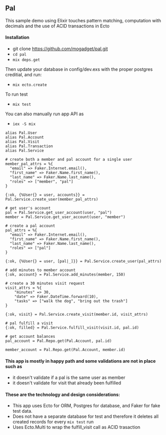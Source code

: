 ## Pal

This sample demo using Elixir touches pattern matching, computation with decimals and the use of ACID transactions in Ecto

#### Installation

- git clone https://github.com/mogadget/pal.git
- `cd pal`
- `mix deps.get`

Then update your database in config/dev.exs with the proper postgres creditial, and run:

- `mix ecto.create`

To run test

- `mix test`

You can also manually run app API as

- `iex -S mix`

```
alias Pal.User
alias Pal.Account
alias Pal.Visit
alias Pal.Transaction
alias Pal.Service

# create both a member and pal account for a single user
member_pal_attrs = %{
  "email" => Faker.Internet.email(),
  "first_name" => Faker.Name.first_name(),
  "last_name" => Faker.Name.last_name(),
  "roles" => ["member", "pal"]
}

{:ok, {%User{} = user, accounts}} = Pal.Service.create_user(member_pal_attrs)

# get user's account
pal = Pal.Service.get_user_account(user, "pal")
member = Pal.Service.get_user_account(user, "member")

# create a pal account
pal_attrs = %{
  "email" => Faker.Internet.email(),
  "first_name" => Faker.Name.first_name(),
  "last_name" => Faker.Name.last_name(),
  "roles" => ["pal"]
}

{:ok, {%User{} = user, [pal|_]}} = Pal.Service.create_user(pal_attrs)

# add minutes to member account
{:ok, account} = Pal.Service.add_minutes(member, 150)

# create a 30 minutes visit request
visit_attrs = %{
    "minutes" => 30,
    "date" => Faker.DateTime.forward(10),
    "tasks" => ["walk the dog", "bring out the trash"]
}

{:ok, visit} = Pal.Service.create_visit(member.id, visit_attrs)

# pal fulfill a visit
{:ok, filled} = Pal.Service.fulfill_visit(visit.id, pal.id)

# get account balances
pal_account = Pal.Repo.get(Pal.Account, pal.id)

member_account = Pal.Repo.get(Pal.Account, member.id)
```

#### This app is mostly in happy path and some validations are not in place such as

- it doesn't validate if a pal is the same user as member
- it doesn't validate for visit that already been fulfilled

#### These are the technology and design considerations:

- This app uses Ecto for ORM, Postgres for database, and Faker for fake test data.
- Does not have a separate database for test and therefore it deletes all created records for every `mix test` run
- Uses Ecto.Multi to wrap the fulfill_visit call as ACID trasaction
